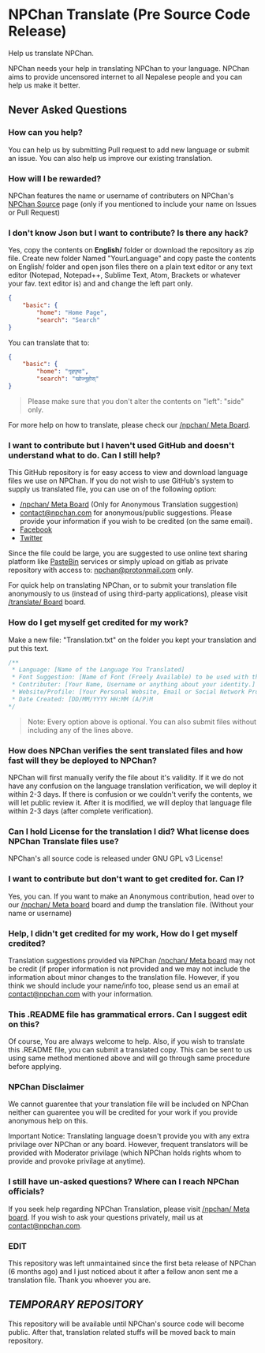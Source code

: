 # NPChan Translate (Pre Source Code Release)
Help us translate NPChan.

NPChan needs your help in translating NPChan to your language. NPChan aims to provide uncensored internet to all Nepalese people and you can help us make it better.

## Never Asked Questions
### How can you help?
You can help us by submitting Pull request to add new language or submit an issue. You can also help us improve our existing translation.

### How will I be rewarded?
NPChan features the name or username of contributers on NPChan's [NPChan Source](https://npchan.com/source/) page (only if you mentioned to include your name on Issues or Pull Request)

### I don't know Json but I want to contribute? Is there any hack?
Yes, copy the contents on **English/** folder or download the repository as zip file. Create new folder Named "YourLanguage" and copy paste the contents on English/ folder and open json files there on a plain text editor or any text editor (Notepad, Notepad++, Sublime Text, Atom, Brackets or whatever your fav. text editor is) and and change the left part only.

```json
{
	"basic": {
    	"home": "Home Page",
        "search": "Search"
}
```
You can translate that to:
```json
{
	"basic": {
    	"home": "गृहपृष्ठ",
        "search": "खोज्नुहोस्"
}
```

>Please make sure that you don't alter the contents on "left": "side" only.

For more help on how to translate, please check our [/npchan/ Meta Board](https://npchan.com/npchan/).

### I want to contribute but I haven't used GitHub and doesn't understand what to do. Can I still help?
This GitHub repository is for easy access to view and download language files we use on NPChan. If you do not wish to use GitHub's system to supply us translated file, you can use on of the following option:

* [/npchan/ Meta Board](https://npchan.com/npchan/) (Only for Anonymous Translation suggestion)
* contact@npchan.com for anonymous/public suggestions. Please provide your information if you wish to be credited (on the same email).
* [Facebook](https://facebook.com/OfficialNPChan/)
* [Twitter](https://twitter.com/OfficialNPChan/)

Since the file could be large, you are suggested to use online text sharing platform like [PasteBin](http://pastebin.com) services or simply upload on gitlab as private repository with access to: npchan@protonmail.com only.

For quick help on translating NPChan, or to submit your translation file anonymously to us (instead of using third-party applications), please visit [/translate/ Board](https://npchan.com/translate/) board.


### How do I get myself get credited for my work?
Make a new file: "Translation.txt" on the folder you kept your translation and put this text.
```php
/**
 * Language: [Name of the Language You Translated]
 * Font Suggestion: [Name of Font (Freely Available) to be used with this translation]
 * Contributer: [Your Name, Username or anything about your identity.]
 * Website/Profile: [Your Personal Website, Email or Social Network Profile Address ]
 * Date Created: [DD/MM/YYYY HH:MM (A/P)M
*/
```

> Note: Every option above is optional. You can also submit files without including any of the lines above.

### How does NPChan verifies the sent translated files and how fast will they be deployed to NPChan?
NPChan will first manually verify the file about it's validity. If it we do not have any confusion on the language translation verification, we will deploy it within 2-3 days. If there is confusion or we couldn't verify the contents, we will let public review it. After it is modified, we will deploy that language file within 2-3 days (after complete verification).

### Can I hold License for the translation I did? What license does NPChan Translate files use?
NPChan's all source code is released under GNU GPL v3 License!

### I want to contribute but don't want to get credited for. Can I?
Yes, you can. If you want to make an Anonymous contribution, head over to our [/npchan/ Meta board](https://npchan.com/npchan/) board and dump the translation file. (Without your name or username)


### Help, I didn't get credited for my work, How do I get myself credited?
Translation suggestions provided via NPChan [/npchan/ Meta board](https://npchan.com/npchan/) may not be credit (if proper information is not provided and we may not include the information about minor changes to the translation file. However, if you think we should include your name/info too, please send us an email at contact@npchan.com with your information.


### This .README file has grammatical errors. Can I suggest edit on this?
Of course, You are always welcome to help. Also, if you wish to translate this .README file, you can submit a translated copy. This can be sent to us using same method mentioned above  and will go through same procedure before applying.

### NPChan Disclaimer
We cannot guarentee that your translation file will be included on NPChan neither can guarentee you will be credited for your work if you provide anonymous help on this. 

Important Notice: Translating language doesn't provide you with any extra privilage over NPChan or any board. However, frequent translators will be provided with Moderator privilage (which NPChan holds rights whom to provide and provoke privilage at anytime).

### I still have un-asked questions? Where can I reach NPChan officials?
If you seek help regarding NPChan Translation, please visit [/npchan/ Meta board](https://npchan.com/npchan/). 
If you wish to ask your questions privately, mail us at contact@npchan.com.

### EDIT
This repository was left unmaintained since the first beta release of NPChan (6 months ago) and I just noticed about it after a fellow anon sent me a translation file. Thank you whoever you are.


## *TEMPORARY REPOSITORY*
This repository will be available until NPChan's source code will become public. After that, translation related stuffs will be moved back to main repository.
